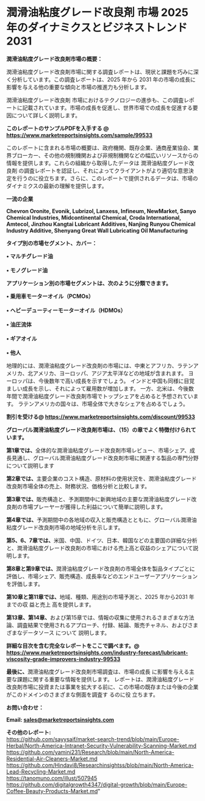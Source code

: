 # 潤滑油粘度グレード改良剤 市場 2025 年のダイナミクスとビジネストレンド 2031

<strong><b>潤滑油粘度グレード改良剤市場の概要：</b></strong>

潤滑油粘度グレード改良剤市場に関する調査レポートは、現状と課題を巧みに深く分析しています。この調査レポートは、2025 年から 2031 年の市場の成長に影響を与える他の重要な傾向と市場の推進力も分析します。

潤滑油粘度グレード改良剤 市場におけるテクノロジーの進歩も、この調査レポートに記載されています。市場の成長を促進し、世界市場での成長を促進する要因について詳しく説明します。

<strong>このレポートのサンプルPDFを入手する @ <a href=https://www.marketreportsinsights.com/sample/99533>https://www.marketreportsinsights.com/sample/99533</a></strong>

このレポートに含まれる市場の概要は、政府機関、既存企業、通商産業協会、業界ブローカー、その他の規制機関および非規制機関などの幅広いリソースからの情報を提供します。これらの組織から取得したデータは 潤滑油粘度グレード改良剤 の調査レポートを認証し、それによってクライアントがより適切な意思決定を行うのに役立ちます。さらに、このレポートで提供されるデータは、市場のダイナミクスの最新の理解を提供します。

<strong>一流の企業</strong>

<strong><b>Chevron Oronite, Evonik, Lubrizol, Lanxess, Infineum, NewMarket, Sanyo Chemical Industries, Midcontinental Chemical, Croda International, Amtecol, Jinzhou Kangtai Lubricant Additives, Nanjing Runyou Chemical Industry Additive, Shenyang Great Wall Lubricating Oil Manufacturing</b></strong>

<strong><b>タイプ別の市場セグメント、カバー：</b></strong>

<strong>• マルチグレード油<br><br>• モノグレード油</strong>

<strong><b>アプリケーション別の市場セグメントは、次のように分類できます。</b></strong>

<strong>• 乗用車モーターオイル（PCMOs）<br><br>• ヘビーデューティーモーターオイル（HDMOs）<br><br>• 油圧流体<br><br>• ギアオイル<br><br>• 他人</strong>

 地理的には、潤滑油粘度グレード改良剤の市場には、中東とアフリカ、ラテンアメリカ、北アメリカ、ヨーロッパ、アジア太平洋などの地域が含まれます。 ヨーロッパは、今後数年で高い成長を示すでしょう。 インドと中国も同様に目覚ましい成長を示し、それによって雇用数が増加します。 一方、北米は、今後数年間で潤滑油粘度グレード改良剤市場でトップシェアを占めると予想されています。 ラテンアメリカの国々は、市場全体で大きなシェアを占めるでしょう。

<strong>割引を受ける@ <a href=https://www.marketreportsinsights.com/discount/99533>https://www.marketreportsinsights.com/discount/99533</a></strong>

<strong><b>グローバル潤滑油粘度グレード改良剤市場は、（15）の章でよく特徴付けられています。</b></strong>

<strong><b>第</b></strong><strong><b>1章では、</b></strong>全体的な潤滑油粘度グレード改良剤市場レビュー、市場シェア、成長見通し、グローバル潤滑油粘度グレード改良剤市場に関連する製品の専門分野について説明します

<strong><b>第2章では、</b></strong>主要企業のコスト構造、原材料の使用状況を、潤滑油粘度グレード改良剤市場全体の売上、財務状況、価格分析と比較します。

<strong><b>第3章では、</b></strong>販売構造と、予測期間中に新興地域の主要な潤滑油粘度グレード改良剤の市場プレーヤーが獲得した利益について簡単に説明します。

<strong><b>第4章では、</b></strong>予測期間中の各地域の収入と販売構造とともに、グローバル潤滑油粘度グレード改良剤市場の地域分析を示します。

<strong><b>第5、6、7章では、</b></strong>米国、中国、ドイツ、日本、韓国などの主要国の詳細な分析と、潤滑油粘度グレード改良剤の市場における売上高と収益のシェアについて説明します。

<strong><b>第8章と第9章では、</b></strong>潤滑油粘度グレード改良剤の市場全体を製品タイプごとに評価し、市場シェア、販売構造、成長率などのエンドユーザーアプリケーションを評価します。

<strong><b>第10章と第11章では、</b></strong>地域、種類、用途別の市場予測と、2025 年から2031 年までの収 益と売上 高を提供します。

<strong><b>第13章、第14章、</b></strong>および第15章では、情報の収集に使用されるさまざまな方法論、調査結果で使用されるアプローチ、付録、結論、販売チャネル、およびさまざまなデータソース について 説明します。

<strong>詳細な目次を含む完全なレポートをここで調べます。@ <a href=https://www.marketreportsinsights.com/industry-forecast/lubricant-viscosity-grade-improvers-industry-99533>https://www.marketreportsinsights.com/industry-forecast/lubricant-viscosity-grade-improvers-industry-99533</a></strong>

<strong><b>最後に、</b></strong>潤滑油粘度グレード改良剤市場調査は、市場の成長 に影響を</a>与える主要な課題に関する重要な情報を提供します。 レポートは、潤滑油粘度グレード改良剤市場に投資または事業を拡大する前に、この市場の既存または今後の企業がこのドメインのさまざまな側面を調査す るのに役 立ちます。

<strong><b>お問い合わせ：</b></strong>

<strong>Email: </strong><a href=mailto:sales@marketreportsinsights.com><strong>sales@marketreportsinsights.com</strong></a>

<strong>その他のレポート:</strong>
<br>
<a href=https://github.com/sayysaif/market-search-trend/blob/main/Europe-Herbal/North-America-Intranet-Security-Vulnerability-Scanning-Market.md>https://github.com/sayysaif/market-search-trend/blob/main/Europe-Herbal/North-America-Intranet-Security-Vulnerability-Scanning-Market.md</a>
<br>
<a href=https://github.com/yamini231/Research/blob/main/North-America-Residential-Air-Cleaners-Market.md>https://github.com/yamini231/Research/blob/main/North-America-Residential-Air-Cleaners-Market.md</a>
<br>
<a href=https://github.com/Hindavi8/Researchinsightss/blob/main/North-America-Lead-Recycling-Market.md>https://github.com/Hindavi8/Researchinsightss/blob/main/North-America-Lead-Recycling-Market.md</a>
<br>
<a href=https://tanomuno.com/illust/507945>https://tanomuno.com/illust/507945</a>
<br>
<a href=https://github.com/digitalgrowth4347/digital-growth/blob/main/Europe-Coffee-Beauty-Products-Market.md>https://github.com/digitalgrowth4347/digital-growth/blob/main/Europe-Coffee-Beauty-Products-Market.md</a>"
